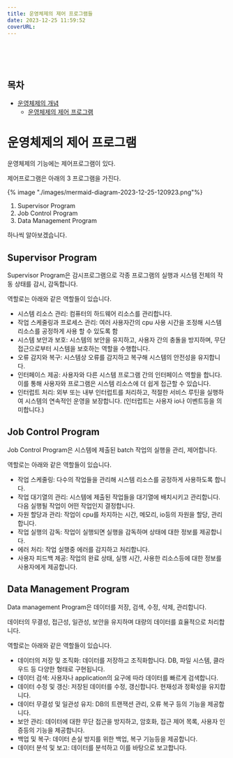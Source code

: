```yaml
---
title: 운영체제의 제어 프로그램들
date: 2023-12-25 11:59:52
coverURL: 
---
```

<br />
<br />
<br />

## 목차
- <a href="/blog/Engineer-Information-Processing/concept-of-Operating-System/">운영체제의 개념</a>
    - <a href="/blog/Engineer-Information-Processing/os-control-programs/">운영체제의 제어 프로그램</a>



# 운영체제의 제어 프로그램

운영체제의 기능에는 제어프로그램이 있다.

제어프로그램은 아래의 3 프로그램을 가진다.

{% image "./images/mermaid-diagram-2023-12-25-120923.png"%}

1. Supervisor Program
2. Job Control Program
3. Data Management Program

하나씩 알아보겠습니다.

## Supervisor Program

Supervisor Program은 감시프로그램으로 각종 프로그램의 실행과 시스템 전체의 작동 상태를
감시, 감독합니다.

역할로는 아래와 같은 역할들이 있습니다.

- 시스템 리소스 관리: 컴퓨터의 하드웨어 리소스를 관리합니다.
- 작업 스케줄링과 프로세스 관리: 여러 사용자간의 cpu 사용 시간을 조정해 시스템 리소스를 공정하게 사용 할 수 있도록 함
- 시스템 보안과 보호: 시스템의 보안을 유지하고, 사용자 간의 충돌을 방지하며, 무단 접근으로부터 시스템을 보호하는 역할을 수행합니다.
- 오류 감지와 복구: 시스템상 오류를 감지하고 복구해 시스템의 안전성을 유지합니다.
- 인터페이스 제공: 사용자와 다른 시스템 프로그램 간의 인터페이스 역할을 합니다. 이를 통해 사용자와 프로그램은 시스템 리소스에 더 쉽게 접근할 수 있습니다.
- 인터럽트 처리: 외부 또는 내부 인터럽트를 처리하고, 적절한 서비스 루틴을 실행하여 시스템의 연속적인 운영을 보장합니다. (인터럽트는 사용자 io나 이벤트등을 의미합니다.)

## Job Control Program

Job Control Program은 시스템에 제출된 batch 작업의 실행을 관리, 제어합니다.

역할로는 아래와 같은 역할들이 있습니다.

- 작업 스케줄링: 다수의 작업들을 관리해 시스템 리소스를 공정하게 사용하도록 합니다.
- 작업 대기열의 관리: 시스템에 제출된 작업들을 대기열에 배치시키고 관리합니다. 다음 실행될 작업이 어떤 작업인지 결정합니다.
- 자원 할당과 관리: 작업이 cpu를 차지하는 시간, 메모리, io등의 자원을 할당, 관리합니다.
- 작업 실행의 감독: 작업이 실행되면 실행을 감독하며 상태에 대한 정보를 제공합니다.
- 에러 처리: 작업 실행중 에러를 감지하고 처리합니다.
- 사용자 피드백 제공: 작업의 완료 상태, 실행 시간, 사용한 리소스등에 대한 정보를 사용자에게 제공합니다.


## Data Management Program

Data management Program은 데이터를 저장, 검색, 수정, 삭제, 관리합니다.

데이터의 무결성, 접근성, 일관성, 보안을 유지하며 대량의 데이터를 효율적으로 처리합니다.

역할로는 아래와 같은 역할들이 있습니다.

- 데이터의 저장 및 조직화: 데이터를 저장하고 조직화합니다. DB, 파일 시스템, 클라우드 등 다양한 형태로 구현됩니다.
- 데이터 검색: 사용자나 application의 요구에 따라 데이터를 빠르게 검색합니다.
- 데이터 수정 및 갱신: 저장된 데이터를 수정, 갱신합니다. 현재성과 정확성을 유지합니다.
- 데이터 무결성 및 일관성 유지: DB의 트랜잭션 관리, 오류 복구 등의 기능을 제공합니다.
- 보안 관리: 데이터에 대한 무단 접근을 방지하고, 암호화, 접근 제어 목록, 사용자 인증등의 기능을 제공합니다.
- 백업 및 복구: 데이터 손실 방지를 위한 백업, 복구 기능등을 제공합니다.
- 데이터 분석 및 보고: 데이터를 분석하고 이를 바탕으로 보고합니다.







